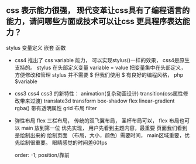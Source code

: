 ##  css 表示能力很强，  现代变革让css具有了编程语言的能力，请问哪些方面或技术可以让css 更具程序表达能力？

stylus 变量定义 嵌套  函数

- css4 推出了 css variable 能力， 可以实现stylus()一样的效果， css4是原生支持的。
    stylus 在头部定义变量  variable = value
    把变量集中在头部定义， 方便修改和管理
    stylus 并不需要 $ 但我们使用 $ 有良好的编程风格， php $variable

-   css3 css4
    css3 的新特性：
    animation(复杂动画设计) transition(css属性修改带来过渡)
    translate3d transform
    box-shadow flex linear-gradient
    rgba() 带有透明属性
    grid 布局  filter

-   弹性布局 flex
    三栏布局， 传统的双飞翼布局， 圣杯布局可以，
    flex 布局也可以
    main 放到第一位  优先实现， 用户先看到主题内容，最重要
    页面我们看到是绘制出来的 绘制页面 （布局，大小，颜色）需要时间， main区域重要，优先绘制很重要。
    眼睛感觉的时间差60fps

    order: -1; position/靠前
